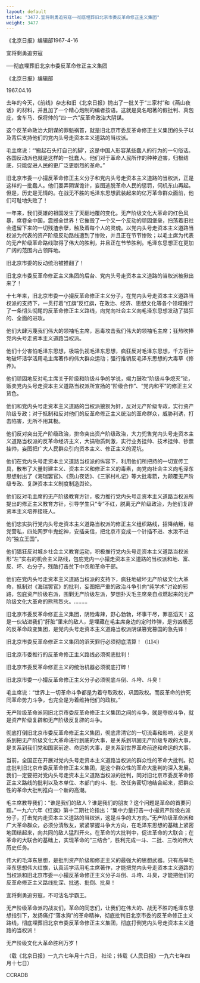 ```yaml
---
layout: default
title: "3477.宜将剩勇追穷寇──彻底埋葬旧北京市委反革命修正主义集团"
weight: 3477
---
```


《北京日报》编辑部1967-4-16

宜将剩勇追穷寇

──彻底埋葬旧北京市委反革命修正主义集团

《北京日报》编辑部

1967.04.16

去年的今天，《前线》杂志和旧《北京日报》抛出了一批关于“三家村”和《燕山夜话》的材料，并且加了一个精心炮制的编者按语。这就是臭名昭著的假批判、真包庇，舍车马、保将帅的“四·一六”反革命政治大阴谋。

这个反革命政治大阴谋的罪魁祸首，就是旧北京市委反革命修正主义集团的头子以及背后支持他们的党内头号走资本主义道路的当权派。

毛主席说：“‘搬起石头打自己的脚’，这是中国人形容某些蠢人的行为的一句俗话。各国反动派也就是这样的一批蠢人。他们对于革命人民所作的种种迫害，归根结底，只能促进人民的更广泛更剧烈的革命。”

旧北京市委一小撮反革命修正主义分子和党内头号走资本主义道路的当权派，正是这样的一批蠢人。他们耍弄阴谋诡计，妄图逃脱革命人民的惩罚，伺机东山再起。但是，历史是无情的。在战无不胜的毛泽东思想武装起来的亿万革命群众面前，他们可耻地失败了！

一年来，我们英雄的祖国发生了天翻地覆的变化。无产阶级文化大革命的红色风暴，席卷全中国，震撼全世界！它摧毁了一个又一个反动的顽固堡垒，扫荡着旧社会遗留下来的一切残渣余孽，触及着每个人的灵魂。以党内头号走资本主义道路当权派为代表的资产阶级反动路线遭到了惨败，并且正在节节惨败；以毛主席为代表的无产阶级革命路线取得了伟大的胜利，并且正在节节胜利。毛泽东思想正在更加广阔的范围内占领阵地。

旧北京市委的反动统治被推翻了！

旧北京市委反革命修正主义集团的后台、党内头号走资本主义道路的当权派被揪出来了！

十七年来，旧北京市委一小撮反革命修正主义分子，在党内头号走资本主义道路当权派的支持下，一贯打着“红旗”反红旗，在政治、经济、思想文化等各个领域推行了一条彻头彻尾的反革命修正主义路线，向党向社会主义向毛泽东思想发动了猖狂的、全面的进攻。

他们大肆污蔑我们伟大的领袖毛主席，恶毒攻击我们伟大的领袖毛主席；狂热吹捧党内头号走资本主义道路当权派。

他们十分害怕毛泽东思想，极端仇视毛泽东思想，疯狂反对毛泽东思想，千方百计地破坏活学活用毛主席著作的伟大群众运动；强行推销反毛泽东思想的大毒草《修养》。

他们顽固地反对毛主席关于阶级和阶级斗争的学说，竭力鼓吹“阶级斗争熄灭”论，贩卖党内头号走资本主义道路当权派所宣扬的“阶级合作”、“党内和平”的修正主义货色。

他们和党内头号走资本主义道路的当权派狼狈为奸，反对无产阶级专政，实行资产阶级专政；对于抵制和反对他们的反革命修正主义统治的革命群众，威胁利诱，打击陷害，无所不用其极。

他们反对突出无产阶级政治，拚命突出资产阶级政治，大力兜售党内头号走资本主义道路当权派的反革命经济主义，大搞物质刺激，实行业务挂帅、技术挂帅、钞票挂帅，妄图把广大人民群众引向资本主义、修正主义的泥坑。

他们在党内头号走资本主义道路当权派的纵容下，利用他们所把持的一切宣传工具，散布了大量封建主义、资本主义和修正主义的毒素，向党向社会主义向毛泽东思想射出了《海瑞罢官》、《燕山夜话》、《三家村札记》等大批毒箭，为颠覆无产阶级专政、复辟资本主义制度制造舆论。

他们反对毛主席的无产阶级教育方针，极力推行党内头号走资本主义道路当权派所提出的修正主义教育方针，引导学生只“专”不红，脱离无产阶级政治，为他们复辟资本主义培养接班人。

他们忠实执行党内头号走资本主义道路当权派的修正主义组织路线，招降纳叛，结党营私，四处网罗牛鬼蛇神，安插亲信，把北京市变成一个针插不进、水泼不进的“独立王国”。

他们猖狂反对城乡社会主义教育运动，积极推行党内头号走资本主义道路当权派形“左”实右的机会主义路线，包庇党内一小撮走资本主义道路的当权派和地、富、反、坏、右分子，残酷打击贫下中农和革命干部。

他们在党内头号走资本主义道路当权派的支持下，疯狂地破坏无产阶级文化大革命，抵制对《海瑞罢官》的批判，妄图把严重的政治斗争引向“纯学术”讨论的邪路，包庇资产阶级右派，围剿无产阶级左派，梦想扑灭毛主席亲自点燃起来的无产阶级文化大革命的熊熊烈火。………

旧北京市委反革命修正主义集团，阴险毒辣，野心勃勃，坏事干尽，罪恶滔天！这是一伙钻进我们“肝脏”里来的敌人，是埋藏在毛主席身边的定时炸弹，是穷凶极恶的反革命政变集团，是党内头号走资本主义道路当权派阴谋篡党篡国的急先锋！

旧北京市委反革命修正主义集团的滔天罪行必须彻底清算！（⑴⑷）

旧北京市委推行的反革命修正主义路线必须彻底批判！

旧北京市委反革命修正主义的统治机器必须彻底打碎！

旧北京市委一小撮反革命修正主义分子必须彻底斗倒、斗垮、斗臭！

毛主席说：“世界上一切革命斗争都是为着夺取政权，巩固政权。而反革命的拚死同革命势力斗争，也完全是为着维持他们的政权。”

无产阶级革命派同旧北京市委反革命修正主义集团之间的斗争，就是夺权斗争，就是资产阶级复辟和无产阶级反复辟的斗争。

彻底打倒旧北京市委反革命修正主义集团，彻底肃清它的一切流毒和影响，这是关系到把无产阶级文化大革命进行到底的大事，是关系到巩固无产阶级专政的大事，是关系到我们党和国家前途、命运的大事，是关系到世界革命前途和命运的大事。

当前，全国正在开展对党内头号走资本主义道路当权派的群众性的革命大批判。彻底批判旧北京市委反革命修正主义集团，是这个群众性的革命大批判的深入发展。我们一定要把对党内头号走资本主义道路当权派的批判，同对旧北京市委反革命修正主义路线的批判以及本单位、本部门的斗、批、改任务密切地结合起来，把群众性的革命大批判推向一个新的高潮。

毛主席教导我们：“谁是我们的敌人？谁是我们的朋友？这个问题是革命的首要问题。”一九六六年《红旗》第十二期社论指出：“集中力量打击一小撮资产阶级右派分子，打击党内走资本主义道路的当权派，这是斗争的大方向。”无产阶级革命派和广大革命群众，必须分清敌友，紧紧掌握斗争大方向，在毛泽东思想的基础上紧密地团结起来，向共同的敌人猛烈开火。在革命的大批判中，促进革命的大联合；在革命的大联合的基础上，实现革命的“三结合”，胜利完成一斗、二批、三改的伟大历史任务。

伟大的毛泽东思想，是批判资产阶级和修正主义的最强大的思想武器。只有高举毛泽东思想伟大红旗，认真活学活用毛主席著作，才能把党内头号走资本主义道路的当权派和旧北京市委一小撮反革命修正主义分子斗倒、斗垮、斗臭，才能把他们的反革命修正主义路线批深、批透、批倒、批臭！

宜将剩勇追穷寇，不可沽名学霸王。

无产阶级革命派的战友们，革命的同志们，让我们在伟大的、战无不胜的毛泽东思想指引下，发扬痛打“落水狗”的革命精神，彻底批判旧北京市委的反革命修正主义路线，彻底埋葬旧北京市委反革命修正主义集团，彻底打倒党内头号走资本主义道路的当权派！

无产阶级文化大革命胜利万岁！

（载《北京日报》一九六七年月十六日， 社论；转载《人民日报》一九六七年四月十七日）

CCRADB

